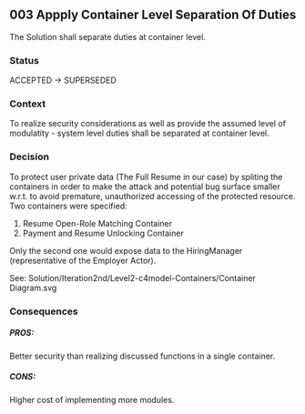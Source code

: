 ## 003 Appply Container Level Separation Of Duties
The Solution shall separate duties at container level.

### Status
ACCEPTED -> SUPERSEDED

### Context
To realize security considerations as well as provide the assumed level of modulatity - system level duties shall be separated at container level.

### Decision
To protect user private data (The Full Resume in our case) by spliting the containers in order to make the attack and potential bug surface smaller w.r.t. to avoid premature, unauthorized accessing of the protected resource. 
Two containers were specified: 

 1. Resume Open-Role Matching Container
 2. Payment and Resume Unlocking Container

Only the second one would expose data to the HiringManager (representative of the Employer Actor). 

See: Solution/Iteration2nd/Level2-c4model-Containers/Container Diagram.svg

### Consequences

##### PROS:
Better security than realizing discussed functions in a single container. 

##### CONS:
Higher cost of implementing more modules.